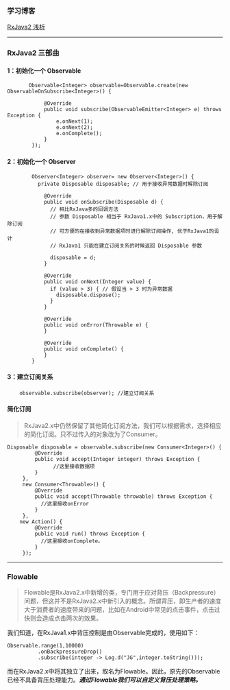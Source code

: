 ### 学习博客
[RxJava2 浅析](http://www.jcodecraeer.com/a/anzhuokaifa/androidkaifa/2016/0907/6604.html)

---
### RxJava2 三部曲

#### 1：初始化一个 Observable
```
       Observable<Integer> observable=Observable.create(new ObservableOnSubscribe<Integer>() {

            @Override
            public void subscribe(ObservableEmitter<Integer> e) throws Exception {
                e.onNext(1);
                e.onNext(2);
                e.onComplete();
            }
        });
```
#### 2：初始化一个 Observer
```
        Observer<Integer> observer= new Observer<Integer>() {
          private Disposable disposable; // 用于接收异常数据时解除订阅

            @Override
            public void onSubscribe(Disposable d) {
              // 相比RxJava多的回调方法
              // 参数 Disposable 相当于 RxJava1.x中的 Subscription，用于解除订阅
              // 可方便的在接收到异常数据项时进行解除订阅操作, 优于RxJava1的设计
              // RxJava1 只能在建立订阅关系的时候返回 Disposable 参数

              disposable = d;
            }

            @Override
            public void onNext(Integer value) {
              if (value > 3) { // 假设当 > 3 时为异常数据
                disposable.dispose();
              }
            }

            @Override
            public void onError(Throwable e) {
            }

            @Override
            public void onComplete() {
            }
        }
```
#### 3：建立订阅关系
```
    observable.subscribe(observer); //建立订阅关系
```

#### 简化订阅
> RxJava2.x中仍然保留了其他简化订阅方法，我们可以根据需求，选择相应的简化订阅。只不过传入的对象改为了Consumer。
```
Disposable disposable = observable.subscribe(new Consumer<Integer>() {
         @Override
         public void accept(Integer integer) throws Exception {
               //这里接收数据项
         }
     },
     new Consumer<Throwable>() {
         @Override
         public void accept(Throwable throwable) throws Exception {
           //这里接收onError
         }
     },
    new Action() {
         @Override
         public void run() throws Exception {
           //这里接收onComplete。
         }
     });
```
----
### Flowable
>Flowable是RxJava2.x中新增的类，专门用于应对背压（Backpressure）问题，但这并不是RxJava2.x中新引入的概念。所谓背压，即生产者的速度大于消费者的速度带来的问题，比如在Android中常见的点击事件，点击过快则会造成点击两次的效果。

我们知道，在RxJava1.x中背压控制是由Observable完成的，使用如下：
```
Observable.range(1,10000)
          .onBackpressureDrop()
          .subscribe(integer -> Log.d("JG",integer.toString()));
```

而在RxJava2.x中将其独立了出来，取名为Flowable。因此，原先的Observable已经不具备背压处理能力。***通过Flowable我们可以自定义背压处理策略。***
